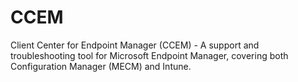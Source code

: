 # CCEM
Client Center for Endpoint Manager (CCEM) - A support and troubleshooting tool for Microsoft Endpoint Manager, covering both Configuration Manager (MECM) and Intune.
